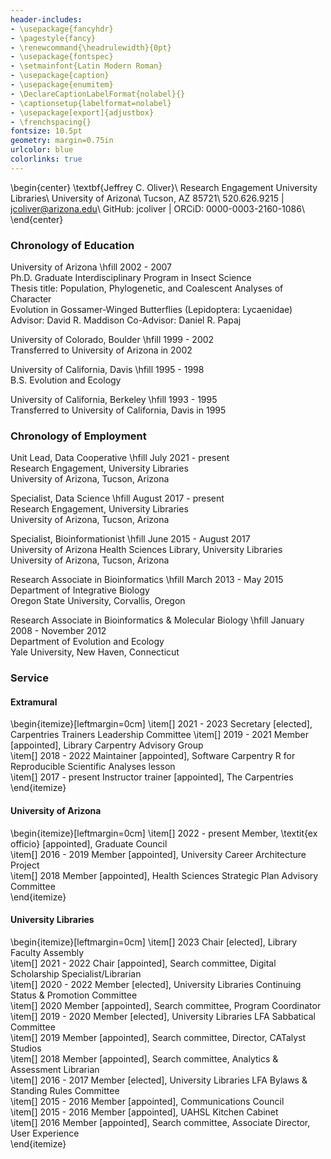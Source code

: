 ```yaml
---
header-includes:
- \usepackage{fancyhdr}
- \pagestyle{fancy}
- \renewcommand{\headrulewidth}{0pt}
- \usepackage{fontspec}
- \setmainfont{Latin Modern Roman}
- \usepackage{caption}
- \usepackage{enumitem}
- \DeclareCaptionLabelFormat{nolabel}{}
- \captionsetup{labelformat=nolabel}
- \usepackage[export]{adjustbox}
- \frenchspacing{}
fontsize: 10.5pt
geometry: margin=0.75in
urlcolor: blue
colorlinks: true
---
```


\begin{center}
\textbf{Jeffrey C. Oliver}\\
Research Engagement
University Libraries\\
University of Arizona\\
Tucson, AZ 85721\\
520.626.9215 | jcoliver@arizona.edu\\
GitHub: jcoliver | ORCiD: 0000-0003-2160-1086\\
\end{center}

### Chronology of Education

University of Arizona \hfill 2002 - 2007  
Ph.D. Graduate Interdisciplinary Program in Insect Science  
Thesis title: Population, Phylogenetic, and Coalescent Analyses of Character  
Evolution in Gossamer-Winged Butterflies (Lepidoptera: Lycaenidae)  
Advisor: David R. Maddison Co-Advisor: Daniel R. Papaj

University of Colorado, Boulder \hfill 1999 - 2002  
Transferred to University of Arizona in 2002

University of California, Davis \hfill 1995 - 1998  
B.S. Evolution and Ecology

University of California, Berkeley \hfill 1993 - 1995  
Transferred to University of California, Davis in 1995

### Chronology of Employment
Unit Lead, Data Cooperative \hfill July 2021 - present  
Research Engagement, University Libraries  
University of Arizona, Tucson, Arizona

Specialist, Data Science \hfill August 2017 - present  
Research Engagement, University Libraries  
University of Arizona, Tucson, Arizona

Specialist, Bioinformationist \hfill June 2015 - August 2017  
University of Arizona Health Sciences Library, University Libraries  
University of Arizona, Tucson, Arizona

Research Associate in Bioinformatics \hfill March 2013 - May 2015  
Department of Integrative Biology  
Oregon State University, Corvallis, Oregon

Research Associate in Bioinformatics & Molecular Biology \hfill January 2008 - November 2012  
Department of Evolution and Ecology  
Yale University, New Haven, Connecticut

### Service
#### Extramural  
\begin{itemize}[leftmargin=0cm]
\item[] 2021 - 2023  Secretary [elected], Carpentries Trainers Leadership Committee
\item[] 2019 - 2021  Member [appointed], Library Carpentry Advisory Group  
\item[] 2018 - 2022  Maintainer [appointed], Software Carpentry R for Reproducible Scientific Analyses lesson  
\item[] 2017 - present	Instructor trainer [appointed], The Carpentries  
\end{itemize}

#### University of Arizona  
\begin{itemize}[leftmargin=0cm]
\item[] 2022 - present  Member, \textit{ex officio} [appointed], Graduate Council  
\item[] 2016 - 2019	 Member [appointed], University Career Architecture Project  
\item[] 2018  Member [appointed], Health Sciences Strategic Plan Advisory Committee  
\end{itemize}

#### University Libraries  
\begin{itemize}[leftmargin=0cm]
\item[] 2023  Chair [elected], Library Faculty Assembly  
\item[] 2021 - 2022  Chair [appointed], Search committee, Digital Scholarship Specialist/Librarian  
\item[] 2020 - 2022  Member [elected], University Libraries Continuing Status \& Promotion Committee  
\item[] 2020  Member [appointed], Search committee, Program Coordinator  
\item[] 2019 - 2020  Member [elected], University Libraries LFA Sabbatical Committee  
\item[] 2019  Member [appointed], Search committee, Director, CATalyst Studios  
\item[] 2018  Member [appointed], Search committee, Analytics \& Assessment Librarian  
\item[] 2016 - 2017	 Member [elected], University Libraries LFA Bylaws \& Standing Rules Committee  
\item[] 2015 - 2016	 Member [appointed], Communications Council  
\item[] 2015 - 2016	 Member [appointed], UAHSL Kitchen Cabinet  
\item[] 2016  Member [appointed], Search committee, Associate Director, User Experience  
\end{itemize}

